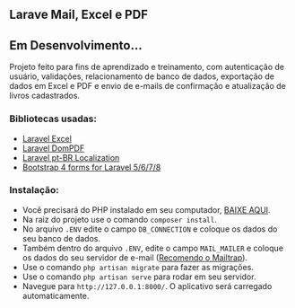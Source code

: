 ## Larave Mail, Excel e PDF

## Em Desenvolvimento...

Projeto feito para fins de aprendizado e treinamento, com autenticação de usuário, validações, relacionamento de banco de dados, exportação de dados em Excel e PDF e envio de e-mails de confirmação e atualização de livros cadastrados.

### Bibliotecas usadas:
* [Laravel Excel](https://laravel-excel.com/)
* [Laravel DomPDF](https://github.com/barryvdh/laravel-dompdf)
* [Laravel pt-BR Localization](https://github.com/lucascudo/laravel-pt-BR-localization)
* [Bootstrap 4 forms for Laravel 5/6/7/8](https://github.com/netojose/laravel-bootstrap-4-forms)

### Instalação: 

* Você precisará do PHP instalado em seu computador, [BAIXE AQUI](https://www.php.net/downloads). 
* Na raiz do projeto use o comando `composer install`.
* No arquivo `.ENV` edite o campo `DB_CONNECTION` e coloque os dados do seu banco de dados.
* Também dentro do arquivo `.ENV`, edite o campo `MAIL_MAILER` e coloque os dados do seu servidor de e-mail ([Recomendo o Mailtrap](https://mailtrap.io)). 
* Use o comando `php artisan migrate` para fazer as migrações.
* Use o comando `php artisan serve` para rodar em seu servidor.
* Navegue para `http://127.0.0.1:8000/`. O aplicativo será carregado automaticamente.
